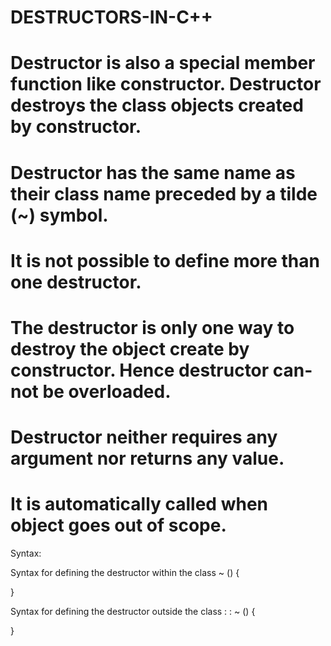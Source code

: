 # DESTRUCTORS-IN-C++

# Destructor is also a special member function like constructor. Destructor destroys the class objects created by constructor. 

# Destructor has the same name as their class name preceded by a tilde (~) symbol.

# It is not possible to define more than one destructor. 

# The destructor is only one way to destroy the object create by constructor. Hence destructor can-not be overloaded.

# Destructor neither requires any argument nor returns any value.

# It is automatically called when object goes out of scope. 

Syntax:

Syntax for defining the destructor within the class
~ <class-name>()
{

}


Syntax for defining the destructor outside the class
<class-name>: : ~ <class-name>()
{

}
